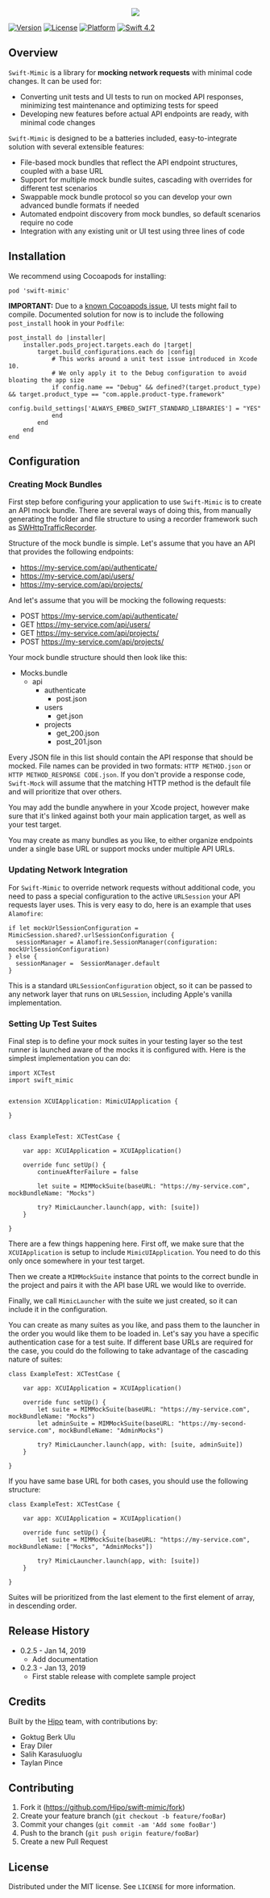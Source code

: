 <p align="center"><img src="https://github.com/Hipo/swift-mimic/blob/master/mimic-banner.png"></p>

[![Version](https://img.shields.io/cocoapods/v/swift-mimic.svg?style=flat)](http://cocoapods.org/pods/swift-mimic)
[![License](https://img.shields.io/cocoapods/l/swift-mimic.svg?style=flat)](http://cocoapods.org/pods/swift-mimic)
[![Platform](https://img.shields.io/cocoapods/p/swift-mimic.svg?style=flat)](http://cocoapods.org/pods/swift-mimic)
[![Swift 4.2](https://img.shields.io/badge/Swift-4.2-orange.svg?style=flat)](https://swift.org/)

## Overview

`Swift-Mimic` is a library for **mocking network requests** with minimal code changes. It can be used for:

* Converting unit tests and UI tests to run on mocked API responses, minimizing test maintenance and optimizing tests for speed
* Developing new features before actual API endpoints are ready, with minimal code changes

`Swift-Mimic` is designed to be a batteries included, easy-to-integrate solution with several extensible features:

* File-based mock bundles that reflect the API endpoint structures, coupled with a base URL
* Support for multiple mock bundle suites, cascading with overrides for different test scenarios
* Swappable mock bundle protocol so you can develop your own advanced bundle formats if needed
* Automated endpoint discovery from mock bundles, so default scenarios require no code
* Integration with any existing unit or UI test using three lines of code

## Installation

We recommend using Cocoapods for installing:

```
pod 'swift-mimic'
```

**IMPORTANT:** Due to a [known Cocoapods issue](https://github.com/CocoaPods/CocoaPods/issues/8139), UI tests might fail to compile. Documented solution for now is to include the following `post_install` hook in your `Podfile`:

```
post_install do |installer|
    installer.pods_project.targets.each do |target|
        target.build_configurations.each do |config|
            # This works around a unit test issue introduced in Xcode 10.
            # We only apply it to the Debug configuration to avoid bloating the app size
            if config.name == "Debug" && defined?(target.product_type) && target.product_type == "com.apple.product-type.framework"
                config.build_settings['ALWAYS_EMBED_SWIFT_STANDARD_LIBRARIES'] = "YES"
            end
        end
    end
end
```

## Configuration

### Creating Mock Bundles

First step before configuring your application to use `Swift-Mimic` is to create an API mock bundle. There are several ways of doing this, from manually generating the folder and file structure to using a recorder framework such as [SWHttpTrafficRecorder](https://github.com/capitalone/SWHttpTrafficRecorder).

Structure of the mock bundle is simple. Let's assume that you have an API that provides the following endpoints:

* https://my-service.com/api/authenticate/
* https://my-service.com/api/users/
* https://my-service.com/api/projects/

And let's assume that you will be mocking the following requests:

* POST https://my-service.com/api/authenticate/
* GET https://my-service.com/api/users/
* GET https://my-service.com/api/projects/
* POST https://my-service.com/api/projects/

Your mock bundle structure should then look like this:

* Mocks.bundle
  * api
    * authenticate
      * post.json
    * users
      * get.json
    * projects
      * get_200.json
      * post_201.json

Every JSON file in this list should contain the API response that should be mocked. File names can be provided in two formats: `HTTP METHOD.json` or `HTTP METHOD_RESPONSE CODE.json`. If you don't provide a response code, `Swift-Mock` will assume that the matching HTTP method is the default file and will prioritize that over others.

You may add the bundle anywhere in your Xcode project, however make sure that it's linked against both your main application target, as well as your test target.

You may create as many bundles as you like, to either organize endpoints under a single base URL or support mocks under multiple API URLs.

### Updating Network Integration

For `Swift-Mimic` to override network requests without additional code, you need to pass a special configuration to the active `URLSession` your API requests layer uses. This is very easy to do, here is an example that uses `Alamofire`:

```
if let mockUrlSessionConfiguration = MimicSession.shared?.urlSessionConfiguration {
  sessionManager = Alamofire.SessionManager(configuration: mockUrlSessionConfiguration)
} else {
  sessionManager =  SessionManager.default
}
```

This is a standard `URLSessionConfiguration` object, so it can be passed to any network layer that runs on `URLSession`, including Apple's vanilla implementation.

### Setting Up Test Suites

Final step is to define your mock suites in your testing layer so the test runner is launched aware of the mocks it is configured with. Here is the simplest implementation you can do:

```
import XCTest
import swift_mimic


extension XCUIApplication: MimicUIApplication {
    
}


class ExampleTest: XCTestCase {

    var app: XCUIApplication = XCUIApplication()
    
    override func setUp() {
        continueAfterFailure = false

        let suite = MIMMockSuite(baseURL: "https://my-service.com", mockBundleName: "Mocks")

        try? MimicLauncher.launch(app, with: [suite])
    }

}
```

There are a few things happening here. First off, we make sure that the `XCUIApplication` is setup to include `MimicUIApplication`. You need to do this only once somewhere in your test target.

Then we create a `MIMMockSuite` instance that points to the correct bundle in the project and pairs it with the API base URL we would like to override.

Finally, we call `MimicLauncher` with the suite we just created, so it can include it in the configuration.

You can create as many suites as you like, and pass them to the launcher in the order you would like them to be loaded in. 
Let's say you have a specific authentication case for a test suite. If different base URLs are required for the case, you could do the following to take advantage of the cascading nature of suites:

```
class ExampleTest: XCTestCase {

    var app: XCUIApplication = XCUIApplication()
    
    override func setUp() {
        let suite = MIMMockSuite(baseURL: "https://my-service.com", mockBundleName: "Mocks")
        let adminSuite = MIMMockSuite(baseURL: "https://my-second-service.com", mockBundleName: "AdminMocks")

        try? MimicLauncher.launch(app, with: [suite, adminSuite])
    }

}
```
If you have same base URL for both cases, you should use the following structure:

```
class ExampleTest: XCTestCase {

    var app: XCUIApplication = XCUIApplication()

    override func setUp() {
        let suite = MIMMockSuite(baseURL: "https://my-service.com", mockBundleName: ["Mocks", "AdminMocks"])

        try? MimicLauncher.launch(app, with: [suite])
    }

}
```
Suites will be prioritized from the last element to the first element of array, in descending order.

## Release History

* 0.2.5 - Jan 14, 2019
    * Add documentation
* 0.2.3 - Jan 13, 2019
    * First stable release with complete sample project

## Credits

Built by the [Hipo](https://hipolabs.com) team, with contributions by:

* Goktug Berk Ulu
* Eray Diler
* Salih Karasuluoglu
* Taylan Pince

## Contributing

1. Fork it (<https://github.com/Hipo/swift-mimic/fork>)
2. Create your feature branch (`git checkout -b feature/fooBar`)
3. Commit your changes (`git commit -am 'Add some fooBar'`)
4. Push to the branch (`git push origin feature/fooBar`)
5. Create a new Pull Request

## License

Distributed under the MIT license. See ``LICENSE`` for more information.
